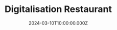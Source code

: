 ---
title: "Digitalisation Restaurant"
client_type: "Local • Restauration"
category: "local"
date: 2024-03-10T10:00:00.000Z
order: 3
published: true
objective:
  description: "Digitaliser la présence d'une chaîne de 3 restaurants locaux, développer la commande en ligne et fidéliser la clientèle existante tout en attirant de nouveaux clients."
process:
  steps:
    - "Création de fiches Google My Business optimisées"
    - "Développement d'une stratégie social media locale"
    - "Mise en place d'un système de commande en ligne"
    - "Création d'un programme de fidélité digital"
    - "Campagnes publicitaires géolocalisées"
results:
  description: "+85% de commandes en ligne en 4 mois, +40% de nouveaux clients, note Google passée de 3,8 à 4,6 et +120% d'engagement sur les réseaux sociaux."
tags:
  - "SEO Local"
  - "Google My Business"
  - "Social Media"
  - "Publicité Locale"
  - "Fidélisation"
---